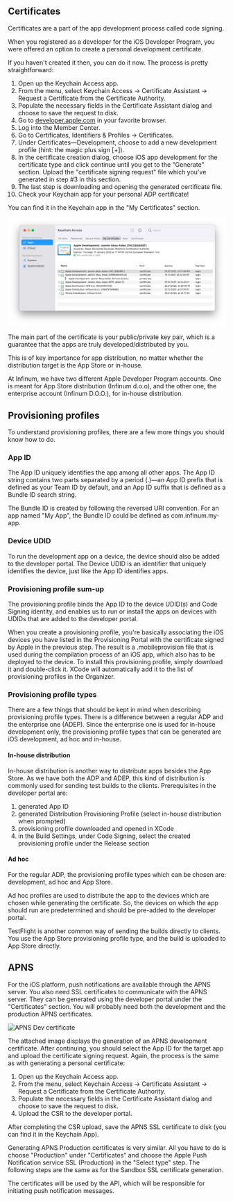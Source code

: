 ## Certificates

Certificates are a part of the app development process called code signing.

When you registered as a developer for the iOS Developer Program, you were offered an option to create a personal development certificate.

If you haven't created it then, you can do it now. The process is pretty straightforward:

1. Open up the Keychain Access app.
2. From the menu, select Keychain Access -> Certificate Assistant -> Request a Certificate from the Certificate Authority.
3. Populate the necessary fields in the Certificate Assistant dialog and choose to save the request to disk.
4. Go to [developer.apple.com][1] in your favorite browser.
5. Log into the Member Center.
6. Go to Certificates, Identifiers & Profiles -> Certificates.
7. Under Certificates—Development, choose to add a new development profile (hint: the magic plus sign [+]).
8. In the certificate creation dialog, choose iOS app development for the certificate type and click continue until you get to the "Generate" section. Upload the "certificate signing request" file which you've generated in step #3 in this section.
9. The last step is downloading and opening the generated certificate file.
10. Check your Keychain app for your personal ADP certificate!

You can find it in the Keychain app in the "My Certificates" section.

![Personal certificate][image-1]

The main part of the certificate is your public/private key pair, which is a guarantee that the apps are truly developed/distributed by you.

This is of key importance for app distribution, no matter whether the distribution target is the App Store or in-house.

At Infinum, we have two different Apple Developer Program accounts. One is meant for App Store distribution (Infinum d.o.o), and the other one, the enterprise account (Infinum D.O.O.), for in-house distribution.

## Provisioning profiles

To understand provisioning profiles, there are a few more things you should know how to do.

### App ID

The App ID uniquely identifies the app among all other apps. The App ID string contains two parts separated by a period (.)—an App ID prefix that is defined as your Team ID by default, and an App ID suffix that is defined as a Bundle ID search string.

The Bundle ID is created by following the reversed URI convention. For an app named "My App", the Bundle ID could be defined as com.infinum.my-app.

### Device UDID

To run the development app on a device, the device should also be added to the developer portal. The Device UDID is an identifier that uniquely identifies the device, just like the App ID identifies apps.

### Provisioning profile sum-up

The provisioning profile binds the App ID to the device UDID(s) and Code Signing identity, and enables us to run or install the apps on devices with UDIDs that are added to the developer portal.

When you create a provisioning profile, you're basically associating the iOS devices you have listed in the Provisioning Portal with the certificate signed by Apple in the previous step. The result is a .mobileprovision file that is used during the compilation process of an iOS app, which also has to be deployed to the device. To install this provisioning profile, simply download it and double-click it. XCode will automatically add it to the list of provisioning profiles in the Organizer.

### Provisioning profile types

There are a few things that should be kept in mind when describing provisioning profile types. There is a difference between a regular ADP and the enterprise one (ADEP). Since the enterprise one is used for in-house development only, the provisioning profile types that can be generated are iOS development, ad hoc and in-house.

#### In-house distribution

In-house distribution is another way to distribute apps besides the App Store. As we have both the ADP and ADEP, this kind of distribution is commonly used for sending test builds to the clients. Prerequisites in the developer portal are:

1. generated App ID
2. generated Distribution Provisioning Profile (select in-house distribution when prompted)
3. provisioning profile downloaded and opened in XCode
4. in the Build Settings, under Code Signing, select the created provisioning profile under the Release section

#### Ad hoc

For the regular ADP, the provisioning profile types which can be chosen are: development, ad hoc and App Store.

Ad hoc profiles are used to distribute the app to the devices which are chosen while generating the certificate. So, the devices on which the app should run are predetermined and should be pre-added to the developer portal.

TestFlight is another common way of sending the builds directly to clients. You use the App Store provisioning profile type, and the build is uploaded to App Store directly.

## APNS

For the iOS platform, push notifications are available through the APNS server. You also need SSL certificates to communicate with the APNS server. They can be generated using the developer portal under the "Certificates" section. You will probably need both the development and the production APNS certificates.


![APNS Dev certificate][image-2]


The attached image displays the generation of an APNS development certificate. After continuing, you should select the App ID for the target app and upload the certificate signing request. Again, the process is the same as with generating a personal certificate:

1. Open up the Keychain Access app.
2. From the menu, select Keychain Access -> Certificate Assistant -> Request a Certificate from the Certificate Authority.
3. Populate the necessary fields in the Certificate Assistant dialog and choose to save the request to disk.
4. Upload the CSR to the developer portal.

After completing the CSR upload, save the APNS SSL certificate to disk (you can find it in the Keychain App).

Generating APNS Production certificates is very similar. All you have to do is choose "Production" under "Certificates" and choose the Apple Push Notification service SSL (Production) in the "Select type" step. The following steps are the same as for the Sandbox SSL certificate generation.

The certificates will be used by the API, which will be responsible for initiating push notification messages.

[1]:	https://developer.apple.com

[image-1]:	/img/iOS-certificates-keychain.png
[image-2]:	/img/iOS-certificates-apns.png
